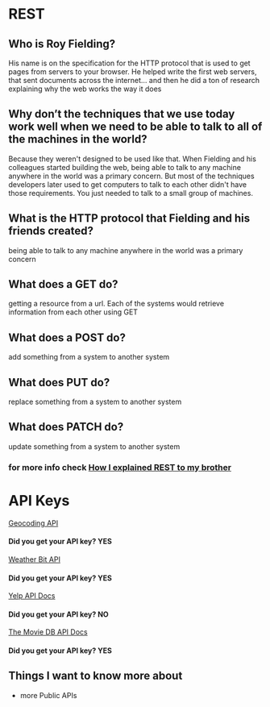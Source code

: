 # REST

## Who is Roy Fielding?
His name is on the specification for the HTTP protocol that is used to get pages from servers to your browser.
He helped write the first web servers, that sent documents across the internet… and then he did a ton of research explaining why the web works the way it does
## Why don’t the techniques that we use today work well when we need to be able to talk to all of the machines in the world?
Because they weren't designed to be used like that. When Fielding and his colleagues started building the web, being able to talk to any machine anywhere in the world was a primary concern. But most of the techniques developers later used to get computers to talk to each other didn't have those requirements. You just needed to talk to a small group of machines.
## What is the HTTP protocol that Fielding and his friends created?
being able to talk to any machine anywhere in the world was a primary concern
## What does a GET do?
getting a resource from a url. Each of the systems would retrieve information from each other using GET
## What does a POST do?
 add something from a system to another system
## What does PUT do?
replace something from a system to another system
## What does PATCH do?
update something from a system to another system

### for more info check [How I explained REST to my brother](https://gist.github.com/brookr/5977550)

# API Keys
[Geocoding API](https://locationiq.com/)

#### Did you get your API key? YES

[Weather Bit API](https://www.weatherbit.io/)

#### Did you get your API key? YES

[Yelp API Docs](https://www.yelp.com/developers/documentation/v3/business_search)

#### Did you get your API key? NO

[The Movie DB API Docs](https://developers.themoviedb.org/3/getting-started/introduction)

#### Did you get your API key? YES

## Things I want to know more about 
- more Public APIs
